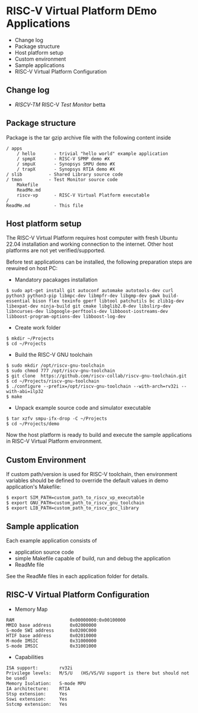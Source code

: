# RISC-V Virtual Platform DEmo Applications

- Change log
- Package structure
- Host platform setup
- Custom environment
- Sample applications
- RISC-V Virtual Platform Configuration

## Change log

- *RISCV-TM* RISC-V *Test Monitor* betta

## Package structure

Package is the tar gzip archive file with the following content inside

```
/ apps
    / hello       - trivial "hello world" example application 
    / spmpX       - RISC-V SPMP demo #X
    / smpuX       - Synopsys SMPU demo #X
    / trapX       - Synopsys RTIA demo #X
/ slib          - Shared Library source code
/ tmon          - Test Monitor source code
    Makefile
    ReadMe.md
    riscv-vp      - RISC-V Virtual Platform executable
/ 
ReadMe.md         - This file
```

## Host platform setup

The RISC-V Virtual Platform requires host computer with fresh Ubuntu 22.04 installation and working connection to the internet. Other host platforms are not yet verified/supported.

Before test applications can be installed, the following preparation steps are rewuired on host PC:

- Mandatory pacakages installation
```
$ sudo apt-get install git autoconf automake autotools-dev curl python3 python3-pip libmpc-dev libmpfr-dev libgmp-dev gawk build-essential bison flex texinfo gperf libtool patchutils bc zlib1g-dev libexpat-dev ninja-build git cmake libglib2.0-dev libslirp-dev libncurses-dev libgoogle-perftools-dev libboost-iostreams-dev libboost-program-options-dev libboost-log-dev
``` 
- Create work folder
```
$ mkdir ~/Projects
$ cd ~/Projects
```
- Build the RISC-V GNU toolchain 
```
$ sudo mkdir /opt/riscv-gnu-toolchain
$ sudo chmod 777 /opt/riscv-gnu-toolchain
$ git clone  https://github.com/riscv-collab/riscv-gnu-toolchain.git
$ cd ~/Projects/riscv-gnu-toolchain
$ ./configure --prefix=/opt/riscv-gnu-toolchain --with-arch=rv32i --with-abi=ilp32
$ make
```
- Unpack example source code and simulator executable
```
$ tar xzfv smpu-ifx-drop -C ~/Projects
$ cd ~/Projects/demo
```

Now the host platform is ready to build and execute the sample applications in RISC-V Virtual Platform environment.

## Custom Environment

If custom path/version is used for RISC-V toolchain, then environment variables should be defined to override the default values in demo application's Makefile:
```
$ export SIM_PATH=custom_path_to_riscv_vp_executable
$ export GNU_PATH=custom_path_to_riscv_gnu_toolchain
$ export LIB_PATH=custom_path_to_riscv_gcc_library
``` 

## Sample application

Each example application consists of 
- application source code 
- simple Makefile capable of build, run and debug the application
- ReadMe file 

See the ReadMe files in each application folder for details.

## RISC-V Virtual Platform Configuration

- Memory Map
```
RAM                     0x00000000:0x00100000   
MMIO base address       0x02000000
S-mode SWI address      0x0200C000
HTIF base address       0x02010000
M-mode IMSIC            0x31000000
S-mode IMSIC            0x31001000
```
- Capabilities
```
ISA support:        rv32i
Privilege levels:   M/S/U   (HS/VS/VU support is there but should not be used) 
Memory Isolation:   S-mode MPU
IA architecture:    RTIA
Stsp extension:     Yes
Sswi extension:     Yes
Sstcmp extension:   Yes
```